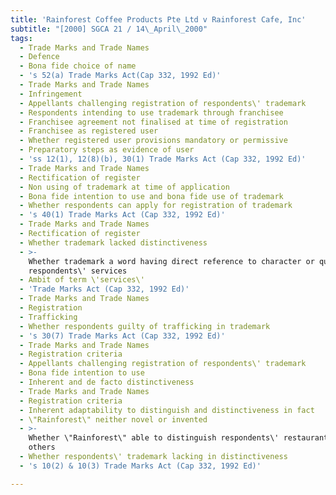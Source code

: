 ```yaml
---
title: 'Rainforest Coffee Products Pte Ltd v Rainforest Cafe, Inc'
subtitle: "[2000] SGCA 21 / 14\_April\_2000"
tags:
  - Trade Marks and Trade Names
  - Defence
  - Bona fide choice of name
  - 's 52(a) Trade Marks Act(Cap 332, 1992 Ed)'
  - Trade Marks and Trade Names
  - Infringement
  - Appellants challenging registration of respondents\' trademark
  - Respondents intending to use trademark through franchisee
  - Franchisee agreement not finalised at time of registration
  - Franchisee as registered user
  - Whether registered user provisions mandatory or permissive
  - Preparatory steps as evidence of user
  - 'ss 12(1), 12(8)(b), 30(1) Trade Marks Act (Cap 332, 1992 Ed)'
  - Trade Marks and Trade Names
  - Rectification of register
  - Non using of trademark at time of application
  - Bona fide intention to use and bona fide use of trademark
  - Whether respondents can apply for registration of trademark
  - 's 40(1) Trade Marks Act (Cap 332, 1992 Ed)'
  - Trade Marks and Trade Names
  - Rectification of register
  - Whether trademark lacked distinctiveness
  - >-
    Whether trademark a word having direct reference to character or quality of
    respondents\' services
  - Ambit of term \'services\'
  - 'Trade Marks Act (Cap 332, 1992 Ed)'
  - Trade Marks and Trade Names
  - Registration
  - Trafficking
  - Whether respondents guilty of trafficking in trademark
  - 's 30(7) Trade Marks Act (Cap 332, 1992 Ed)'
  - Trade Marks and Trade Names
  - Registration criteria
  - Appellants challenging registration of respondents\' trademark
  - Bona fide intention to use
  - Inherent and de facto distinctiveness
  - Trade Marks and Trade Names
  - Registration criteria
  - Inherent adaptability to distinguish and distinctiveness in fact
  - \"Rainforest\" neither novel or invented
  - >-
    Whether \"Rainforest\" able to distinguish respondents\' restaurant from
    others
  - Whether respondents\' trademark lacking in distinctiveness
  - 's 10(2) & 10(3) Trade Marks Act (Cap 332, 1992 Ed)'

---
```


